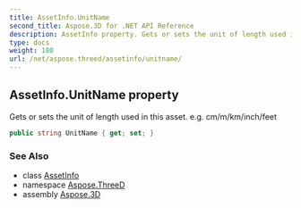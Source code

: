 ```yaml
---
title: AssetInfo.UnitName
second_title: Aspose.3D for .NET API Reference
description: AssetInfo property. Gets or sets the unit of length used in this asset. e.g. cm/m/km/inch/feet
type: docs
weight: 180
url: /net/aspose.threed/assetinfo/unitname/
---
```

## AssetInfo.UnitName property

Gets or sets the unit of length used in this asset. e.g. cm/m/km/inch/feet

```csharp
public string UnitName { get; set; }
```

### See Also

* class [AssetInfo](../)
* namespace [Aspose.ThreeD](../../../aspose.threed/)
* assembly [Aspose.3D](../../../)



